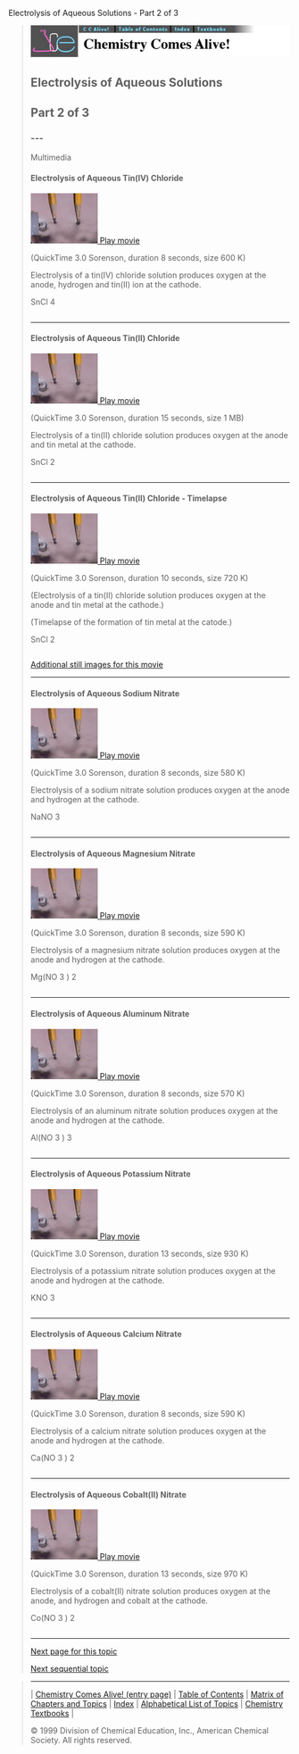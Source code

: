 





 Electrolysis of Aqueous Solutions - Part 2 of 3
 



> ![Chemistry Comes Alive!](ccahead.gif)
> 
> 
> 
> 
> 
> 
> 
> 
> 
> ## Electrolysis of Aqueous Solutions
> 
> 
> 
> 
> 
> ## Part 2 of 3
> 
> 
> 
> 
> 
> 
> ### ---
> 
> 
>  Multimedia
> 
> 
> 
> 
> 
> #### Electrolysis of Aqueous Tin(IV) Chloride
> 
> 
> 
> 
> 
> [![](0.JPG)
>  Play movie](../../MVHTM/ELECSOL/ELECAS12.HTM) 
> 
> 
> 
>  (QuickTime 3.0 Sorenson, duration 8 seconds, size 600 K)
>  
> 
> 
> 
>  Electrolysis of a tin(IV) chloride solution produces oxygen at the anode, 
hydrogen and tin(II) ion at the cathode.
>  
> 
> 
> 
>  SnCl
>  4 
> 
> 
> 
> 
> 
> 
> 
> 
> |  |  |
> | --- | --- |
> 
> 
> 
> 
> 
> ---
> 
> 
> 
> 
> #### Electrolysis of Aqueous Tin(II) Chloride
> 
> 
> 
> 
> 
> [![](0.JPG)
>  Play movie](../../MVHTM/ELECSOL/ELECAS13.HTM) 
> 
> 
> 
>  (QuickTime 3.0 Sorenson, duration 15 seconds, size 1 MB)
>  
> 
> 
> 
>  Electrolysis of a tin(II) chloride solution produces oxygen at the anode and 
tin metal at the cathode.
>  
> 
> 
> 
>  SnCl
>  2 
> 
> 
> 
> 
> 
> 
> 
> 
> |  |  |  |  |
> | --- | --- | --- | --- |
> 
> 
> 
> 
> 
> ---
> 
> 
> 
> 
> #### Electrolysis of Aqueous Tin(II) Chloride - Timelapse
> 
> 
> 
> 
> 
> [![](0.JPG)
>  Play movie](../../MVHTM/ELECSOL/ELECAS14.HTM) 
> 
> 
> 
>  (QuickTime 3.0 Sorenson, duration 10 seconds, size 720 K)
>  
> 
> 
> 
>  (Electrolysis of a tin(II) chloride solution produces oxygen at the anode and 
tin metal at the cathode.)
>  
> 
> 
> 
>  (Timelapse of the formation of tin metal at the catode.)
>  
> 
> 
> 
>  SnCl
>  2 
> 
> 
> 
> 
> 
> 
> 
> 
> |  |  |  |
> | --- | --- | --- |
> 
> 
> 
> 
> 
> 
> [Additional still images
for this movie](../../STHTM/ELECSOL/ELECAS14.HTM) 
> 
> 
> 
> 
> 
> ---
> 
> 
> 
> 
> 
> #### Electrolysis of Aqueous Sodium Nitrate
> 
> 
> 
> 
> 
> [![](0.JPG)
>  Play movie](../../MVHTM/ELECSOL/ELECAS15.HTM) 
> 
> 
> 
>  (QuickTime 3.0 Sorenson, duration 8 seconds, size 580 K)
>  
> 
> 
> 
>  Electrolysis of a sodium nitrate solution produces oxygen at the anode and 
hydrogen at the cathode.
>  
> 
> 
> 
>  NaNO
>  3 
> 
> 
> 
> 
> 
> 
> 
> 
> |  |  |
> | --- | --- |
> 
> 
> 
> 
> 
> ---
> 
> 
> 
> 
> #### Electrolysis of Aqueous Magnesium Nitrate
> 
> 
> 
> 
> 
> [![](0.JPG)
>  Play movie](../../MVHTM/ELECSOL/ELECAS16.HTM) 
> 
> 
> 
>  (QuickTime 3.0 Sorenson, duration 8 seconds, size 590 K)
>  
> 
> 
> 
>  Electrolysis of a magnesium nitrate solution produces oxygen at the anode 
and hydrogen at the cathode.
>  
> 
> 
> 
>  Mg(NO
>  3 
>  )
>  2 
> 
> 
> 
> 
> 
> 
> 
> 
> |  |  |
> | --- | --- |
> 
> 
> 
> 
> 
> ---
> 
> 
> 
> 
> #### Electrolysis of Aqueous Aluminum Nitrate
> 
> 
> 
> 
> 
> [![](0.JPG)
>  Play movie](../../MVHTM/ELECSOL/ELECAS17.HTM) 
> 
> 
> 
>  (QuickTime 3.0 Sorenson, duration 8 seconds, size 570 K)
>  
> 
> 
> 
>  Electrolysis of an aluminum nitrate solution produces oxygen at the anode 
and hydrogen at the cathode.
>  
> 
> 
> 
>  Al(NO
>  3 
>  )
>  3 
> 
> 
> 
> 
> 
> 
> 
> 
> |  |  |
> | --- | --- |
> 
> 
> 
> 
> 
> ---
> 
> 
> 
> 
> #### Electrolysis of Aqueous Potassium Nitrate
> 
> 
> 
> 
> 
> [![](0.JPG)
>  Play movie](../../MVHTM/ELECSOL/ELECAS18.HTM) 
> 
> 
> 
>  (QuickTime 3.0 Sorenson, duration 13 seconds, size 930 K)
>  
> 
> 
> 
>  Electrolysis of a potassium nitrate solution produces oxygen at the anode 
and hydrogen at the cathode.
>  
> 
> 
> 
>  KNO
>  3 
> 
> 
> 
> 
> 
> 
> 
> 
> |  |  |
> | --- | --- |
> 
> 
> 
> 
> 
> ---
> 
> 
> 
> 
> #### Electrolysis of Aqueous Calcium Nitrate
> 
> 
> 
> 
> 
> [![](0.JPG)
>  Play movie](../../MVHTM/ELECSOL/ELECAS19.HTM) 
> 
> 
> 
>  (QuickTime 3.0 Sorenson, duration 8 seconds, size 590 K)
>  
> 
> 
> 
>  Electrolysis of a calcium nitrate solution produces oxygen at the anode 
and hydrogen at the cathode.
>  
> 
> 
> 
>  Ca(NO
>  3 
>  )
>  2 
> 
> 
> 
> 
> 
> 
> 
> 
> |  |  |
> | --- | --- |
> 
> 
> 
> 
> 
> ---
> 
> 
> 
> 
> #### Electrolysis of Aqueous Cobalt(II) Nitrate
> 
> 
> 
> 
> 
> [![](0.JPG)
>  Play movie](../../MVHTM/ELECSOL/ELECAS20.HTM) 
> 
> 
> 
>  (QuickTime 3.0 Sorenson, duration 13 seconds, size 970 K)
>  
> 
> 
> 
>  Electrolysis of a cobalt(II) nitrate solution produces oxygen at the anode, 
and hydrogen and cobalt at the cathode.
>  
> 
> 
> 
>  Co(NO
>  3 
>  )
>  2 
> 
> 
> 
> 
> 
> 
> 
> 
> |  |  |  |  |
> | --- | --- | --- | --- |
> 
> 
> 
> 
> 
> ---
> 
> 
> 
> 
> 
> 
> 
> 
> [Next page for this topic](../../MAIN/ELECSOL/PAGE3.HTM) 
> 
> 
> 
> 
> 
> 
> [Next sequential topic](../../MAIN/VOLTAGE/PAGE1.HTM)



> ---
> 
> 
>  |
>  [Chemistry Comes Alive! (entry page)](../../INDEX.HTM) 
>  |
>  [Table of Contents](../../CONTENTS.HTM) 
>  |
>  [Matrix of Chapters and Topics](../../MATRIX.HTM) 
>  |
>  [Index](../../WORDS.HTM) 
>  |
>  [Alphabetical List of Topics](../../ALPHATOP.HTM) 
>  |
>  [Chemistry Textbooks](../../BOOKS.HTM) 
>  |
>  
>  © 1999 Division of Chemical Education, Inc.,
American Chemical Society. All rights reserved.





